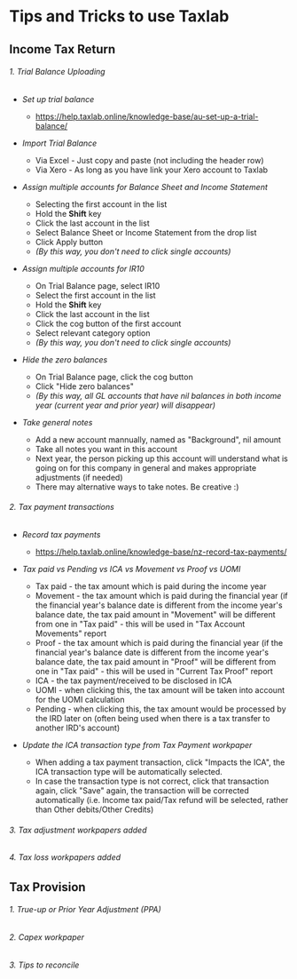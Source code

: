 # **Tips and Tricks to use Taxlab**
## Income Tax Return
###### 1. Trial Balance Uploading

- _Set up trial balance_
  - https://help.taxlab.online/knowledge-base/au-set-up-a-trial-balance/

- _Import Trial Balance_
  - Via Excel - Just copy and paste (not including the header row)
  - Via Xero - As long as you have link your Xero account to Taxlab

- _Assign multiple accounts for Balance Sheet and Income Statement_
  - Selecting the first account in the list
  - Hold the **Shift** key
  - Click the last account in the list
  - Select Balance Sheet or Income Statement from the drop list
  - Click Apply button
  - _(By this way, you don't need to click single accounts)_

- _Assign multiple accounts for IR10_
  - On Trial Balance page, select IR10
  - Select the first account in the list
  - Hold the **Shift** key
  - Click the last account in the list
  - Click the cog button of the first account
  - Select relevant category option
  - _(By this way, you don't need to click single accounts)_

- _Hide the zero balances_
  - On Trial Balance page, click the cog button
  - Click "Hide zero balances"
  - _(By this way, all GL accounts that have nil balances in both income year (current year and prior year) will disappear)_

- _Take general notes_
  - Add a new account mannually, named as "Background", nil amount
  - Take all notes you want in this account
  - Next year, the person picking up this account will understand what is going on for this company in general and makes appropriate adjustments (if needed)
  - There may alternative ways to take notes. Be creative :)

###### 2. Tax payment transactions

- _Record tax payments_
  - https://help.taxlab.online/knowledge-base/nz-record-tax-payments/

- _Tax paid vs Pending vs ICA vs Movement vs Proof vs UOMI_
  - Tax paid - the tax amount which is paid during the income year
  - Movement - the tax amount which is paid during the financial year (if the financial year's balance date is different from the income year's balance date, the tax paid amount in "Movement" will be different from one in "Tax paid" - this will be used in "Tax Account Movements" report
  - Proof - the tax amount which is paid during the financial year (if the financial year's balance date is different from the income year's balance date, the tax paid amount in "Proof" will be different from one in "Tax paid" - this will be used in "Current Tax Proof" report
  - ICA - the tax payment/received to be disclosed in ICA 
  - UOMI - when clicking this, the tax amount will be taken into account for the UOMI calculation
  - Pending - when clicking this, the tax amount would be processed by the IRD later on (often being used when there is a tax transfer to another IRD's account)

- _Update the ICA transaction type from Tax Payment workpaper_
  - When adding a tax payment transaction, click "Impacts the ICA", the ICA transaction type will be automatically selected.
  - In case the transaction type is not correct, click that transaction again, click "Save" again, the transaction will be corrected automatically (i.e. Income tax paid/Tax refund will be selected, rather than Other debits/Other Credits)

###### 3. Tax adjustment workpapers added
###### 4. Tax loss workpapers added

## Tax Provision
###### 1. True-up or Prior Year Adjustment (PPA)
###### 2. Capex workpaper
###### 3. Tips to reconcile



